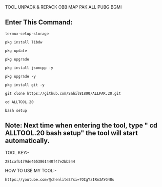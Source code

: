TOOL UNPACK & REPACK OBB MAP PAK ALL PUBG BGMI

## Enter This Command:
```
termux-setup-storage
```
```
pkg install libdw
```
```
pkg update
```
```
pkg upgrade
```
```
pkg install jsoncpp -y
```
```
pkg upgrade -y
```
```
pkg install git -y
```
```
git clone https://github.com/Sahil81800/ALLPAK.20.git
```
```
cd ALLTOOL.20
```
```
bash setup
```
## Note: Next time when entering the tool, type " cd ALLTOOL.20 bash setup" the tool will start automatically.

TOOL KEY:-
```
281cafb179de4653861440f47e2bb544
```

HOW TO USE MY TOOL:-
```
https://youtube.com/@chenlite2?si=7OIgYzIRn3AYG48u
```
